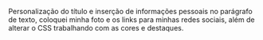 Personalização do título e inserção de informações pessoais no parágrafo de texto, coloquei minha foto e os links para minhas redes sociais, além de alterar o CSS trabalhando com as cores e destaques.
